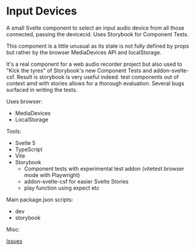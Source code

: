# Input Devices

A small Svelte component to select an input audio device from all those connected, passing the devicecid. Uses Storybook for Component Tests.

This component is a little unusual as its state is not fully defined by props but rather by the browser MediaDevices API and localStorage.

It's a real component for a web audio recorder project but also used to "Kick the tyres" of Storybook's new Component Tests and addon-svelte-csf. Result is storybook is very useful indeed. test components out of context amd with stories allows for a thorough evaluation. Several bugs surfaced in writing the tests.

Uses browser:

- MediaDevices
- LocalStorage

Tools:

- Svelte 5
- TypeScript
- Vite
- Storybook
  - Component tests with experimental test addon (vitetest browser mode with Playwright)
  - addon-svelte-csf for easier Svelte Stories
  - play function using expect etc

Main package.json scripts:

- dev
- storybook

Misc:

[Issues](https://github.com/SteveALee/input-devices/issues)
